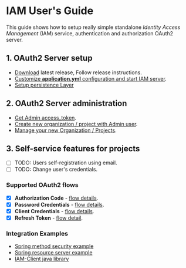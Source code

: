 # IAM User's Guide
This guide shows how to setup really simple standalone *Identity Access Management* (IAM) service, 
authentication and authorization OAuth2 server.

## 1. OAuth2 Server setup
* [Download](https://github.com/jveverka/iam-service/releases/) latest release, Follow release instructions. 
* [Customize __application.yml__ configuration and start IAM server](01a-standalone-server-config.md).
* [Setup persistence Layer](01b_setup-persitence-later.md)

## 2. OAuth2 Server administration
* [Get Admin access_token](02a-get-admin-access-token.md).
* [Create new organization / project with Admin user](02b-create-organization-with-admin.md).
* [Manage your new Organization / Projects](02c-manage-organization-and-projects.md).

## 3. Self-service features for projects
* [ ] TODO: Users self-registration using email.
* [ ] TODO: Change user's credentials.

### Supported OAuth2 flows
* [x] __Authorization Code__ - [flow details](../oauth2/131_authorization-code-flow.md).
* [x] __Password Credentials__ - [flow details](../oauth2/133_password-credentials-flow.md).
* [x] __Client Credentials__ - [flow details](../oauth2/134_client-credentials-flow.md).
* [x] __Refresh Token__ - [flow detail](../oauth2/15_refresh-token.md).

### Integration Examples
* [Spring method security example](../../iam-examples/spring-method-security)
* [Spring resource server example](../../iam-examples/spring-resource-server)
* [IAM-Client java library](../../iam-common/iam-client)
